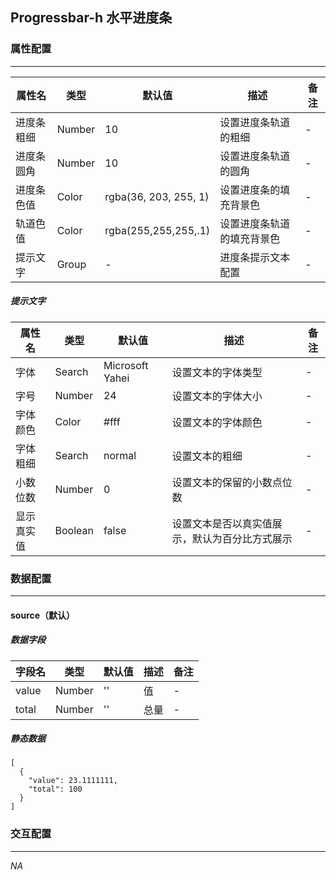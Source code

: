 ## Progressbar-h 水平进度条

### 属性配置
------
| 属性名 | 类型 | 默认值 | 描述 | 备注 |
| ------ | ------ | ------ | ------ | ------ |
| 进度条粗细 | Number | 10 | 设置进度条轨道的粗细 | - |
| 进度条圆角 | Number | 10 | 设置进度条轨道的圆角 | - |
| 进度条色值 | Color | rgba(36, 203, 255, 1) | 设置进度条的填充背景色 | - |
| 轨道色值 | Color | rgba(255,255,255,.1) | 设置进度条轨道的填充背景色 | - |
| 提示文字 | Group | - | 进度条提示文本配置 | - |

##### 提示文字
| 属性名 | 类型 | 默认值 | 描述 | 备注 |
| ------ | ------ | ------ | ------ | ------ |
| 字体 | Search | Microsoft Yahei | 设置文本的字体类型 | - |
| 字号 | Number | 24 | 设置文本的字体大小 | - |
| 字体颜色 | Color | #fff | 设置文本的字体颜色 | - |
| 字体粗细 | Search | normal | 设置文本的粗细 | - |
| 小数位数 | Number | 0 | 设置文本的保留的小数点位数 | - |
| 显示真实值 | Boolean | false | 设置文本是否以真实值展示，默认为百分比方式展示 | - |

 
### 数据配置
------

#### source（默认）

##### 数据字段

| 字段名 | 类型 | 默认值 | 描述 | 备注 |
| ------ | ------ | ------ | ------ | ----- |
| value | Number | '' | 值 | - |
| total | Number | '' | 总量 | - |

##### 静态数据
```
[
  {
    "value": 23.1111111,
    "total": 100
  }
]
```

### 交互配置
-----
*NA*